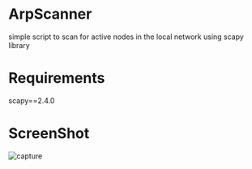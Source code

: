 # ArpScanner

simple script to scan for active nodes in the local network using scapy library


# Requirements

scapy==2.4.0
# ScreenShot 

![capture](https://user-images.githubusercontent.com/24301925/39486177-8877bd26-4d7b-11e8-9ec2-c604e1dbecf1.PNG)
